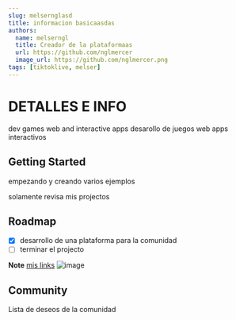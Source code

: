```yaml
---
slug: melsernglasd
title: informacion basicaasdas
authors:
  name: melserngl
  title: Creador de la plataformaas
  url: https://github.com/nglmercer
  image_url: https://github.com/nglmercer.png
tags: [tiktoklive, melser]
---
```


# DETALLES E INFO
dev games web and interactive apps 
desarollo de juegos web apps interactivos

## Getting Started

empezando y creando varios ejemplos


solamente revisa mis projectos


## Roadmap


- [x] desarrollo de una plataforma para la comunidad
- [ ] terminar el projecto

**Note**
[mis links](https://linktr.ee/melsern?ltsid=b2b4fa34-2a0e-421b-91d8-5d24131136b9)
 ![image](https://github.com/nglmercer/nglmercer/assets/128845117/b76b08d0-5038-401b-acc1-c651c3c0f2c2)



## Community

Lista de deseos de la comunidad
